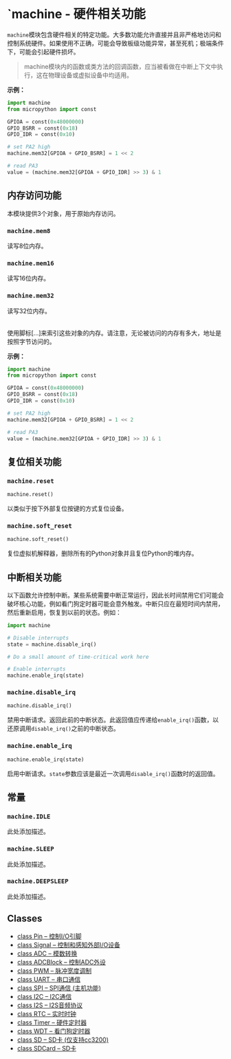 # `machine - 硬件相关功能

`machine`模块包含硬件相关的特定功能。大多数功能允许直接并且非严格地访问和控制系统硬件。如果使用不正确，可能会导致板级功能异常，甚至死机；极端条件下，可能会引起硬件损坏。

> machine模块内的函数或类方法的回调函数，应当被看做在中断上下文中执行，这在物理设备或虚拟设备中均适用。

**示例：**

```python
import machine
from micropython import const

GPIOA = const(0x48000000)
GPIO_BSRR = const(0x18)
GPIO_IDR = const(0x10)

# set PA2 high
machine.mem32[GPIOA + GPIO_BSRR] = 1 << 2

# read PA3
value = (machine.mem32[GPIOA + GPIO_IDR] >> 3) & 1
```

## 内存访问功能

本模块提供3个对象，用于原始内存访问。

### `machine.mem8`

读写8位内存。

### `machine.mem16`

读写16位内存。

### `machine.mem32`

读写32位内存。

<br>
使用脚标[...]来索引这些对象的内存。请注意，无论被访问的内存有多大，地址是按照字节访问的。

**示例：**

```python
import machine
from micropython import const

GPIOA = const(0x48000000)
GPIO_BSRR = const(0x18)
GPIO_IDR = const(0x10)

# set PA2 high
machine.mem32[GPIOA + GPIO_BSRR] = 1 << 2

# read PA3
value = (machine.mem32[GPIOA + GPIO_IDR] >> 3) & 1
```

## 复位相关功能

### `machine.reset`

```python
machine.reset()
```

以类似于按下外部复位按键的方式复位设备。

### `machine.soft_reset`

```python
machine.soft_reset()
```

复位虚拟机解释器，删除所有的Python对象并且复位Python的堆内存。

## 中断相关功能

以下函数允许控制中断。某些系统需要中断正常运行，因此长时间禁用它们可能会破坏核心功能，例如看门狗定时器可能会意外触发。中断只应在最短时间内禁用，然后重新启用，恢复到以前的状态。例如：

```python
import machine

# Disable interrupts
state = machine.disable_irq()

# Do a small amount of time-critical work here

# Enable interrupts
machine.enable_irq(state)
```

### `machine.disable_irq`

```python
machine.disable_irq()
```

禁用中断请求。返回此前的中断状态。此返回值应传递给`enable_irq()`函数，以还原调用`disable_irq()`之前的中断状态。

### `machine.enable_irq`

```python
machine.enable_irq(state)
```

启用中断请求。`state`参数应该是最近一次调用`disable_irq()`函数时的返回值。

## 常量

### `machine.IDLE`

此处添加描述。

### `machine.SLEEP`

此处添加描述。

### `machine.DEEPSLEEP`

此处添加描述。

## Classes

- [class Pin – 控制I/O引脚](./machine.Pin.md)
- [class Signal – 控制和感知外部I/O设备](./machine.Signal.md)
- [class ADC – 模数转换](./machine.ADC.md)
- [class ADCBlock – 控制ADC外设](./machine.ADCBlock.md)
- [class PWM – 脉冲宽度调制](./PWM.md)
- [class UART – 串口通信](./machine.UART.md)
- [class SPI – SPI通信 (主机功能)](./machine.SPI.md)
- [class I2C – I2C通信](./machine.I2C.md)
- [class I2S – I2S音频协议](./machine.I2S.md)
- [class RTC – 实时时钟](./machine.RTC.md)
- [class Timer – 硬件定时器](./machine.Timer.md)
- [class WDT – 看门狗定时器](./machine.WDT.md)
- [class SD – SD卡 (仅支持cc3200)](./machine.SD.md)
- [class SDCard – SD卡](./machine.SDCard.md)
